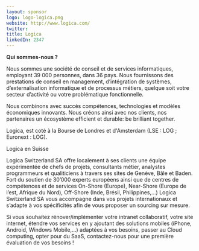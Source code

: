 ```yaml
---
layout: sponsor
logo: logo-logica.png
website: http://www.logica.com/
twitter:
title: Logica
linkedIn: 2347
---
```


**Qui sommes-nous ?**

Nous sommes une société de conseil et de services informatiques, employant
39 000 personnes, dans 36 pays. Nous fournissons des prestations de conseil 
en management, d’intégration de systèmes, d’externalisation informatique et
de processus métiers, quelque soit votre secteur d’activité ou votre 
problématique fonctionnelle.

Nous combinons avec succès compétences, technologies et modèles 
économiques innovants. Nous créons ainsi avec nos clients, nos partenaires
un écosystème efficient et durable: be brilliant together.

Logica, est coté à la Bourse de Londres et d'Amsterdam (LSE : LOG ; 
Euronext : LOG).

Logica en Suisse

Logica Switzerland SA offre localement à ses clients une équipe expérimentée de chefs 
de projets, consultants métier, analystes programmeurs et qualiticiens à travers ses sites de Genève, Bâle et Baden. 
Fort du soutien de 30’000 experts européens ainsi que de centres de compétences et de services On-Shore (Europe), Near-Shore (Europe de l’est, Afrique du Nord), Off-Shore (Inde, Brésil, Philippines,…) Logica Switzerland SA vous accompagne dans vos projets internationaux et s’adapte à vos spécificités afin de vous proposer un sourcing sur mesure.

Si vous souhaitez rénover/implémenter votre intranet collaboratif, votre site internet, étendre vos services en y ajoutant des solutions mobiles (iPhone, Android, Windows Mobile,…) adaptées à vos besoins, passer au Cloud computing, opter pour du SaaS, contactez-nous pour une première évaluation de vos besoins !